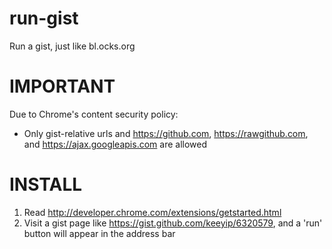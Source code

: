 run-gist
========

Run a gist, just like bl.ocks.org

IMPORTANT
=========
Due to Chrome's content security policy:
* Only gist-relative urls and https://github.com, https://rawgithub.com, and https://ajax.googleapis.com are allowed

INSTALL
=========
1. Read http://developer.chrome.com/extensions/getstarted.html
2. Visit a gist page like https://gist.github.com/keeyip/6320579, and a 'run' button will appear in the address bar
